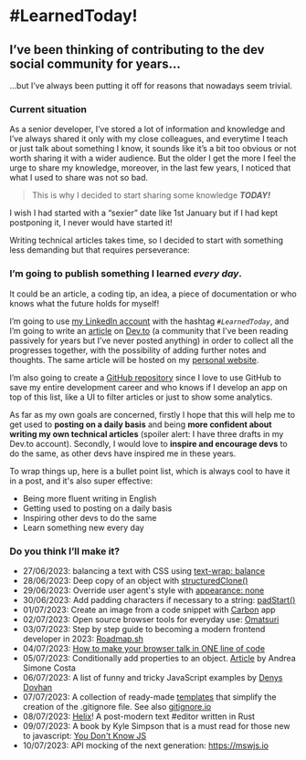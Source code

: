# #LearnedToday!

## I’ve been thinking of contributing to the dev social community for years...

...but I’ve always been putting it off for reasons that nowadays seem trivial.

### Current situation

As a senior developer, I’ve stored a lot of information and knowledge and I’ve always shared it only with my close
colleagues, and everytime I teach or just talk about something I know, it sounds like it’s a bit too obvious or not worth sharing it with a wider audience.
But the older I get the more I feel the urge to share my knowledge, moreover, in the last few years, I noticed that what I used to share was not so bad.

> This is why I decided to start sharing some knowledge ***TODAY!***

I wish I had started with a “sexier” date like 1st January but if I had kept postponing it, I never would have started
it!

Writing technical articles takes time, so I decided to start with something less demanding but that requires perseverance:

### I’m going to publish something I learned _every day_.

It could be an article, a coding tip, an idea, a piece of documentation or who knows what the future holds for myself!

I’m going to use [my LinkedIn account](https://www.linkedin.com/in/danielzotti) with the hashtag *`#LearnedToday`*, and I’m going to write an [article](https://dev.to/danielzotti/learnedtoday-4b1k) on [Dev.to](https://dev.to/danielzotti) (a community that I’ve been reading passively for years but I’ve never posted anything) in order to collect all the progresses together, with the possibility of adding further notes and thoughts. 
The same article will be hosted on my [personal website](https://danielzotti.it/blog/learned-today).

I’m also going to create a [GitHub repository](https://github.com/danielzotti/LearnedToday) since I love to use GitHub to save my entire development career and who knows if I develop an app on top of this list, like a UI to filter articles or just to show some analytics.

As far as my own goals are concerned, firstly I hope that this will help me to get used to **posting on a daily basis**
and being **more confident about writing my own technical articles** (spoiler alert: I have three drafts in my Dev.to
account).
Secondly, I would love to **inspire and encourage devs** to do the same, as other devs have inspired me in these years.

To wrap things up, here is a bullet point list, which is always cool to have it in a post, and it's also super
effective:

- Being more fluent writing in English
- Getting used to posting on a daily basis
- Inspiring other devs to do the same
- Learn something new every day

### Do you think I’ll make it?

- 27/06/2023: balancing a text with CSS using [text-wrap: balance](https://developer.chrome.com/blog/css-text-wrap-balance/)
- 28/06/2023: Deep copy of an object with [structuredClone()](https://developer.mozilla.org/en-US/docs/Web/API/structuredClone)
- 29/06/2023: Override user agent's style with [appearance: none](https://developer.mozilla.org/en-US/docs/Web/CSS/appearance)
- 30/06/2023: Add padding characters if necessary to a string: [padStart()](https://developer.mozilla.org/en-US/docs/Web/JavaScript/Reference/Global_Objects/String/padStart)
- 01/07/2023: Create an image from a code snippet with [Carbon](https://carbon.now.sh) app
- 02/07/2023: Open source browser tools for everyday use: [Omatsuri](https://omatsuri.app)
- 03/07/2023: Step by step guide to becoming a modern frontend developer in 2023: [Roadmap.sh](https://roadmap.sh/frontend)
- 04/07/2023: [How to make your browser talk in ONE line of code](https://www.danielzotti.it/blog/how-to-make-your-browser-talk)
- 05/07/2023: Conditionally add properties to an object. [Article](https://andreasimonecosta.dev/posts/the-shortest-way-to-conditionally-insert-properties-into-an-object-literal) by Andrea Simone Costa
- 06/07/2023: A list of funny and tricky JavaScript examples by [Denys Dovhan](https://github.com/denysdovhan/wtfjs)
- 07/07/2023: A collection of ready-made [templates](https://github.com/github/gitignore) that simplify the creation of the .gitignore file. See also [gitignore.io](https://gitignore.io)
- 08/07/2023: [Helix](https://helix-editor.com)! A post-modern text #editor written in Rust
- 09/07/2023: A book by Kyle Simpson that is a must read for those new to javascript: [You Don't Know JS](https://github.com/getify/You-Dont-Know-JS)
- 10/07/2023: API mocking of the next generation: https://mswjs.io

